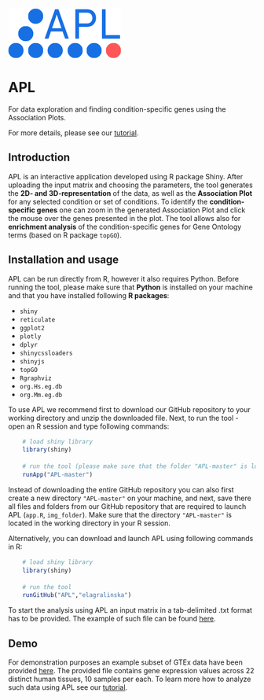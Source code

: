 ![Logo](https://github.com/elagralinska/APL/blob/master/img_folder/APL_logo.png)

  # APL
  For data exploration and finding condition-specific genes using the Association Plots.
  
  For more details, please see our [tutorial](https://github.com/elagralinska/associationplots/blob/master/TUTORIAL/Tutorial.md).
  
  
  
  ## Introduction
  APL is an interactive application developed using R package Shiny. After uploading the input matrix and choosing the parameters, the tool generates the **2D- and 3D-representation** of the data, as well as the **Association Plot** for any selected  condition or set of conditions. To identify the **condition-specific genes** one can zoom in the generated Association Plot and click the mouse over the genes presented in the plot. The tool allows also for **enrichment analysis** of the condition-specific genes for Gene Ontology terms (based on R package `topGO`).
  
  
  
  ## Installation and usage
  APL can be run directly from R, however it also requires Python. Before running the tool, please make sure that **Python** is installed on your machine and that you have installed following **R packages**:
  - `shiny`
  - `reticulate`
  - `ggplot2`
  - `plotly`
  - `dplyr`
  - `shinycssloaders`
  - `shinyjs`
  - `topGO`
  - `Rgraphviz`
  - `org.Hs.eg.db`
  - `org.Mm.eg.db`
 
  To use APL we recommend first to download our GitHub repository to your working directory and unzip the downloaded file.  Next, to run the tool - open an R session and type following commands:
   
  ```R
      # load shiny library
      library(shiny)
      
      # run the tool (please make sure that the folder "APL-master" is located in your working directory)
      runApp("APL-master")
  ```
  Instead of downloading the entire GitHub repository you can also first create a new directory `"APL-master"` on your machine, and next, save there all files and folders from our GitHub repository that are required to launch APL (`app.R`, `img_folder`). Make sure that the directory `"APL-master"` is located in the working directory in your R session.

  
  Alternatively, you can download and launch APL using following commands in R:
 
   ```R
       # load shiny library
       library(shiny)
      
       # run the tool
       runGitHub("APL","elagralinska")  
   ```
 
 
 
  To start the analysis using APL an input matrix in a tab-delimited .txt format has to be provided. The example of such file can be found [here](https://github.com/elagralinska/APL/blob/master/TUTORIAL/input_matrix_FORMAT.txt).
  
  ## Demo
  
  For demonstration purposes an example subset of GTEx data have been provided [here](https://github.com/elagralinska/APL/blob/master/TUTORIAL/input_matrix_DEMO.txt). The provided file contains gene expression values across 22 distinct human tissues, 10 samples per each. To learn more how to analyze such data using APL see our [tutorial](https://github.com/elagralinska/associationplots/blob/master/TUTORIAL/Tutorial.md). 
